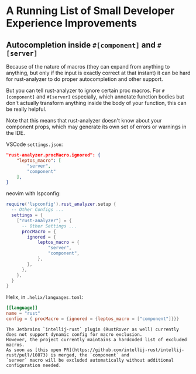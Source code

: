 # A Running List of Small Developer Experience Improvements

## Autocompletion inside `#[component]` and `#[server]`

Because of the nature of macros (they can expand from anything to anything, but only if the input is exactly correct at that instant) it can be hard for rust-analyzer to do proper autocompletion and other support.

But you can tell rust-analyzer to ignore certain proc macros. For `#[component]` and `#[server]` especially, which annotate function bodies but don't actually transform anything inside the body of your function, this can be really helpful.

Note that this means that rust-analyzer doesn't know about your component props, which may generate its own set of errors or warnings in the IDE.

VSCode `settings.json`:

```json
"rust-analyzer.procMacro.ignored": {
	"leptos_macro": [
		"server",
		"component"
	],
}
```

neovim with lspconfig:

```lua
require('lspconfig').rust_analyzer.setup {
  -- Other Configs ...
  settings = {
    ["rust-analyzer"] = {
      -- Other Settings ...
      procMacro = {
        ignored = {
            leptos_macro = {
                "server",
                "component",
            },
        },
      },
    },
  }
}
```

Helix, in `.helix/languages.toml`:

```toml
[[language]]
name = "rust"
config = { procMacro = {ignored = {leptos_macro = ["component"]}}}
```

```admonish info
The Jetbrains `intellij-rust` plugin (RustRover as well) currently does not support dynamic config for macro exclusion.
However, the project currently maintains a hardcoded list of excluded macros.
As soon as [this open PR](https://github.com/intellij-rust/intellij-rust/pull/10873) is merged, the `component` and
`server` macro will be excluded automatically without additional configuration needed.
```
